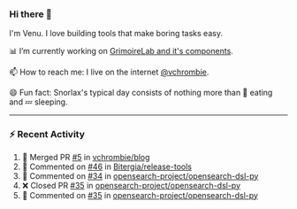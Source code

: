 ### Hi there 👋

I'm Venu. I love building tools that make boring tasks easy.

📊 I’m currently working on [GrimoireLab and it's components](https://chaoss.github.io/grimoirelab).

📫 How to reach me: I live on the internet [@vchrombie](https://www.google.co.in/search?q=vchrombie).

😄 Fun fact: Snorlax's typical day consists of nothing more than :doughnut: eating and :zzz: sleeping.

---

### :zap: Recent Activity

<!--RECENT_ACTIVITY:start-->
1. 🎉 Merged PR [#5](https://github.com/vchrombie/blog/pull/5) in [vchrombie/blog](https://github.com/vchrombie/blog)
2. 💬 Commented on [#46](https://github.com/Bitergia/release-tools/issues/46#issuecomment-1144428708) in [Bitergia/release-tools](https://github.com/Bitergia/release-tools)
3. 💬 Commented on [#34](https://github.com/opensearch-project/opensearch-dsl-py/pull/34#issuecomment-1144427292) in [opensearch-project/opensearch-dsl-py](https://github.com/opensearch-project/opensearch-dsl-py)
4. ❌ Closed PR [#35](https://github.com/opensearch-project/opensearch-dsl-py/pull/35) in [opensearch-project/opensearch-dsl-py](https://github.com/opensearch-project/opensearch-dsl-py)
5. 💬 Commented on [#35](https://github.com/opensearch-project/opensearch-dsl-py/pull/35#issuecomment-1144426228) in [opensearch-project/opensearch-dsl-py](https://github.com/opensearch-project/opensearch-dsl-py)
<!--RECENT_ACTIVITY:end-->

<!--
**vchrombie/vchrombie** is a ✨ _special_ ✨ repository because its `README.md` (this file) appears on your GitHub profile.

Here are some ideas to get you started:

- 🔭 I’m currently working on ...
- 🌱 I’m currently learning ...
- 👯 I’m looking to collaborate on ...
- 🤔 I’m looking for help with ...
- 💬 Ask me about ...
- 📫 How to reach me: ...
- 😄 Pronouns: ...
- ⚡ Fun fact: ...
-->
